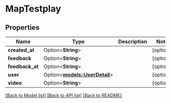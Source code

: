 # MapTestplay

## Properties

Name | Type | Description | Notes
------------ | ------------- | ------------- | -------------
**created_at** | Option<**String**> |  | [optional]
**feedback** | Option<**String**> |  | [optional]
**feedback_at** | Option<**String**> |  | [optional]
**user** | Option<[**models::UserDetail**](UserDetail.md)> |  | [optional]
**video** | Option<**String**> |  | [optional]

[[Back to Model list]](../README.md#documentation-for-models) [[Back to API list]](../README.md#documentation-for-api-endpoints) [[Back to README]](../README.md)


